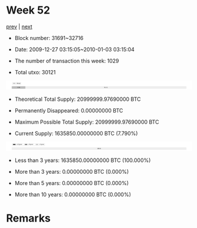 # Week 52

[prev](week0051.md) | [next](week0053.md)

- Block number: 31691~32716

- Date: 2009-12-27 03:15:05~2010-01-03 03:15:04

- The number of transaction this week: 1029

- Total utxo: 30121

![](../images/mined_week0052.png)

- Theoretical Total Supply: 20999999.97690000 BTC

- Permanently Disappeared: 0.00000000 BTC

- Maximum Possible Total Supply: 20999999.97690000 BTC

- Current Supply: 1635850.00000000 BTC (7.790%)

![](../images/year_week0052.png)


- Less than 3 years: 1635850.00000000 BTC (100.000%)

- More than 3 years: 0.00000000 BTC (0.000%)

- More than 5 years: 0.00000000 BTC (0.000%)

- More than 10 years: 0.00000000 BTC (0.000%)

# Remarks

